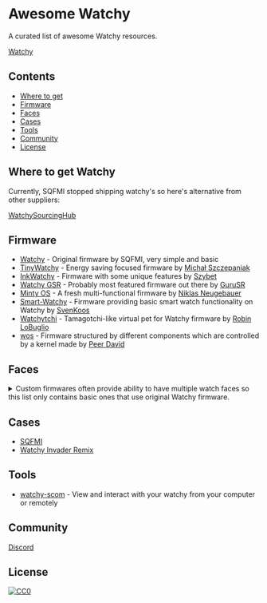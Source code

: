 # Awesome Watchy

A curated list of awesome Watchy resources.

[Watchy](https://watchy.sqfmi.com/)

## Contents

- [Where to get](#where-to-get-watchy)
- [Firmware](#firmware)
- [Faces](#faces)
- [Cases](#cases)
- [Tools](#tools)
- [Community](#community)
- [License](#license)

## Where to get Watchy

Currently, SQFMI stopped shipping watchy's so here's alternative from other suppliers:

[WatchySourcingHub](https://github.com/Szybet/WatchySourcingHub)

## Firmware

- [Watchy](https://github.com/sqfmi/Watchy) - Original firmware by SQFMI, very simple and basic
- [TinyWatchy](https://github.com/Michal-Szczepaniak/TinyWatchy) - Energy saving focused firmware by [Michał Szczepaniak](https://github.com/Michal-Szczepaniak)
- [InkWatchy](https://github.com/Szybet/InkWatchy) - Firmware with some unique features by [Szybet](https://github.com/Szybet)
- [Watchy GSR](https://github.com/GuruSR/Watchy_GSR) - Probably most featured firmware out there by [GuruSR](https://github.com/GuruSR)
- [Minty OS](https://github.com/NiklasNeugebauer/minty-os) - A fresh multi-functional firmware by [Niklas Neugebauer](https://github.com/NiklasNeugebauer)
- [Smart-Watchy](https://github.com/SvenKoos/Smart-Watchy) - Firmware providing basic smart watch functionality on Watchy by [SvenKoos](https://github.com/SvenKoos)
- [Watchytchi](https://github.com/OregonJunco/Watchytchi) - Tamagotchi-like virtual pet for Watchy firmware by [Robin LoBuglio](https://github.com/OregonJunco)
- [wos](https://github.com/peerdavid/wos) - Firmware structured by different components which are controlled by a kernel made by [Peer David](https://github.com/peerdavid)

## Faces
<details>
  <summary>Custom firmwares often provide ability to have multiple watch faces so this list only contains basic ones that use original Watchy firmware.</summary>

- [Bahn-for-Watchy](https://github.com/BraininaBowl/Bahn-for-Watchy)
- [Re-Dub-for-Watchy](https://github.com/BraininaBowl/Re-Dub-for-Watchy)
- [Calculateur](https://git.sr.ht/~jochen/Calculateur)
- [BadForEye](https://github.com/mammothroar/watchy/tree/main/watchface/BadForEye)
- [Maze-for-Watchy](https://github.com/BraininaBowl/Maze-for-Watchy)
- [BinaryWatchFace](https://github.com/BenjaminGabel/BinaryWatchFace)
- [Stationary-Text-for-Watchy](https://github.com/BraininaBowl/Stationary-Text-for-Watchy)
- [TypoStyle](https://github.com/spinalcode/TypoStyle)
- [AnalogWatchFace](https://github.com/BenjaminGabel/AnalogWatchFace)
- [Hobbit-Time-for-Watchy](https://github.com/BraininaBowl/Hobbit-Time-for-Watchy)
- [Line-for-Watchy](https://github.com/mistablinky/Line-for-Watchy)
- [Mickey](https://github.com/spinalcode/Mickey)
- [Big-Time-for-Watchy](https://github.com/BraininaBowl/Big-Time-for-Watchy)
- [Poe-for-Watchy](https://github.com/BraininaBowl/Poe-for-Watchy)
- [Kitty-for-Watchy](https://github.com/MSGoodman/Kitty-for-Watchy)
- [BotWatchy](https://github.com/mehtmehtsen/BotWatchy)
- [dkTime](https://github.com/dezign999/dkTime)
- [Watchy-Revolution](https://github.com/jeandeaual/Watchy-Revolution)
- [pxl999](https://github.com/dezign999/pxl999)
- [SmartWatch](https://github.com/cbrookins/SmartWatch)
- [x-marks-the-spot](https://github.com/cbrookins/x-marks-the-spot)
- [QArtCode](https://github.com/CogappLabs/qartcode/tree/main/WatchFaces/QArtCode)
- [s2Analog](https://github.com/StuAngel/s2Analog)
- [Exactly-Words](https://github.com/bmsleight/Exactly-Words)
- [beastie](https://github.com/charlesrocket/beastie)
- [skully](https://github.com/charlesrocket/skully)
- [SW_WatchyFace](https://github.com/anycam/SW_WatchyFace)
- [Watchy-Screen-Chronometer](https://github.com/t26y/Watchy-Screen-Chronometer)
- [watchy_powershell](https://github.com/LeeHolmes/watchy_powershell)
- [tetris-2.0](https://github.com/Klemek/watchy/tree/master/watchfaces/tetris-2.0)
- [pokemon-2.0](https://github.com/Klemek/watchy/tree/master/watchfaces/pokemon-2.0)
- [qlock](https://github.com/vtu-dog/qlock)
- [Triangle_Watchy](https://github.com/My-Key/Triangle_Watchy)
- [Castle_of_Watchy](https://github.com/My-Key/Castle_of_Watchy)
- [Kave_Watchy](https://github.com/My-Key/Kave_Watchy)
- [Slacker](https://github.com/uCBill/Slacker)
- [WatchySundial](https://github.com/My-Key/WatchySundial)
- [TheBlob](https://github.com/My-Key/TheBlob)
- [Watchy_GSR](https://github.com/GuruSR/Watchy_GSR)
- [watchy-keen](https://github.com/synthead/watchy-keen)
- [watchy_Erika_Type](https://github.com/mrmcwethy/watchy_Erika_Type)
- [ShadowClock](https://github.com/My-Key/ShadowClock)
- [Dali](https://github.com/My-Key/Dali)
- [Brainwork-for-Watchy](https://github.com/BraininaBowl/Brainwork-for-Watchy)
- [MetaBallWatchy](https://github.com/My-Key/MetaBallWatchy)
- [Star_Wars_Aurebesh](https://github.com/aminch/Star_Wars_Aurebesh)
- [Watchy-Shijian](https://github.com/Remunerator/Watchy-Shijian)
- [SpiralWatchy](https://github.com/My-Key/SpiralWatchy)
- [Last-Laugh-Watchy-main.git](https://github.com/Vojtech-Bizek/Last-Laugh-Watchy-main.git)
- [watchy_captnwednesday](https://github.com/b-bayport/watchy_captnwednesday)
- [CalculatorWatchy](https://github.com/lazlow3/CalculatorWatchy)
- [WatchyAkira](https://github.com/TitoBotelho/WatchyAkira)
- [watchy-pipboy](https://github.com/sqfmi/watchy-pipboy)
- [Multi_face_Watchy](https://github.com/uCBill/Multi_face_Watchy)
- [Calendar_watchy](https://github.com/uCBill/Calendar_watchy)
- [QR_Watchface](https://github.com/Cqoicebordel/Watchfaces/tree/main/QR_Watchface)
- [Orbital](https://github.com/Cqoicebordel/Watchfaces/tree/main/Orbital)
- [Squaro](https://github.com/Cqoicebordel/Watchfaces/tree/main/Squaro)
- [BinaryBlocks](https://github.com/Cqoicebordel/Watchfaces/tree/main/BinaryBlocks)
- [Squarbital](https://github.com/Cqoicebordel/Watchfaces/tree/main/Squarbital)

</details>

## Cases

- [SQFMI](https://github.com/sqfmi/watchy-cases)
- [Watchy Invader Remix](https://www.printables.com/model/745711-watchy-invader-remix)

## Tools
- [watchy-scom](https://github.com/Szybet/watchy-scom) - View and interact with your watchy from your computer or remotely

## Community

[Discord](https://discord.gg/ZXDegGV8E7)

## License

[![CC0](http://mirrors.creativecommons.org/presskit/buttons/88x31/svg/cc-zero.svg)](https://creativecommons.org/publicdomain/zero/1.0/)
